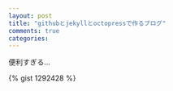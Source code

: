 ```yaml
---
layout: post
title: "githubとjekyllとoctopressで作るブログ"
comments: true
categories:
---
```

便利すぎる...

{% gist 1292428 %}
